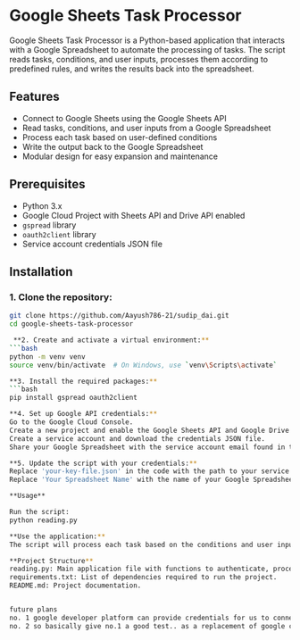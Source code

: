 
# Google Sheets Task Processor

Google Sheets Task Processor is a Python-based application that interacts with a Google Spreadsheet to automate the processing of tasks. The script reads tasks, conditions, and user inputs, processes them according to predefined rules, and writes the results back into the spreadsheet.

## Features

- Connect to Google Sheets using the Google Sheets API
- Read tasks, conditions, and user inputs from a Google Spreadsheet
- Process each task based on user-defined conditions
- Write the output back to the Google Spreadsheet
- Modular design for easy expansion and maintenance

## Prerequisites

- Python 3.x
- Google Cloud Project with Sheets API and Drive API enabled
- `gspread` library
- `oauth2client` library
- Service account credentials JSON file

## Installation

### 1. Clone the repository:
```bash
git clone https://github.com/Aayush786-21/sudip_dai.git
cd google-sheets-task-processor

 **2. Create and activate a virtual environment:**
```bash
python -m venv venv
source venv/bin/activate  # On Windows, use `venv\Scripts\activate`

**3. Install the required packages:**
```bash
pip install gspread oauth2client

**4. Set up Google API credentials:**
Go to the Google Cloud Console.
Create a new project and enable the Google Sheets API and Google Drive API.
Create a service account and download the credentials JSON file.
Share your Google Spreadsheet with the service account email found in the JSON file.

**5. Update the script with your credentials:**
Replace 'your-key-file.json' in the code with the path to your service account JSON file.
Replace 'Your Spreadsheet Name' with the name of your Google Spreadsheet.

**Usage**

Run the script:
python reading.py

**Use the application:**
The script will process each task based on the conditions and user inputs and update the results in the spreadsheet.

**Project Structure**
reading.py: Main application file with functions to authenticate, process tasks, and generate outputs.
requirements.txt: List of dependencies required to run the project.
README.md: Project documentation.


future plans 
no. 1 google developer platform can provide credentials for us to connect with google spreadsheet.
no. 2 so basically give no.1 a good test.. as a replacement of google cloud platform to link my google spreadsheet.